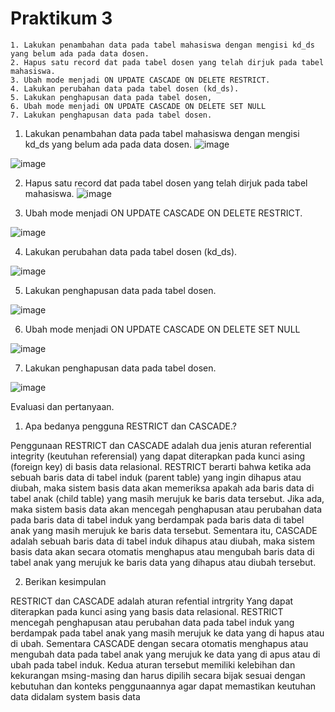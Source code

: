 # Praktikum 3
```
1. Lakukan penambahan data pada tabel mahasiswa dengan mengisi kd_ds yang belum ada pada data dosen. 
2. Hapus satu record dat pada tabel dosen yang telah dirjuk pada tabel mahasiswa. 
3. Ubah mode menjadi ON UPDATE CASCADE ON DELETE RESTRICT. 
4. Lakukan perubahan data pada tabel dosen (kd_ds). 
5. Lakukan penghapusan data pada tabel dosen, 
6. Ubah mode menjadi ON UPDATE CASCADE ON DELETE SET NULL 
7. Lakukan penghapusan data pada tabel dosen.
```

1. Lakukan penambahan data pada tabel mahasiswa dengan mengisi kd_ds yang belum ada pada data dosen. 
![image](https://github.com/DimasF3009/Basis-data-praktikum-3/assets/115356128/6144e4ad-30ad-4b59-b854-7fd5a581d7fd)

![image](https://github.com/DimasF3009/Basis-data-praktikum-3/assets/115356128/00b90531-7eb0-491f-9b59-cda93516248c)

2. Hapus satu record dat pada tabel dosen yang telah dirjuk pada tabel mahasiswa.
![image](https://github.com/DimasF3009/Basis-data-praktikum-3/assets/115356128/97caa92f-9f74-4828-9307-8e208c641458)

3. Ubah mode menjadi ON UPDATE CASCADE ON DELETE RESTRICT.

![image](https://github.com/DimasF3009/Basis-data-praktikum-3/assets/115356128/ceacbc91-73bd-44e1-93dd-68361cd4c8b7)

4. Lakukan perubahan data pada tabel dosen (kd_ds). 

![image](https://github.com/DimasF3009/Basis-data-praktikum-3/assets/115356128/ac053337-bbf6-48a7-86d8-4a4f515c1456)

5. Lakukan penghapusan data pada tabel dosen.

![image](https://github.com/DimasF3009/Basis-data-praktikum-3/assets/115356128/92da43d1-e4c7-4b6c-8b16-f3a43bbc0884)

6. Ubah mode menjadi ON UPDATE CASCADE ON DELETE SET NULL

![image](https://github.com/DimasF3009/Basis-data-praktikum-3/assets/115356128/fef1132e-ddd2-40d6-83d4-9c1365c84457)

7. Lakukan penghapusan data pada tabel dosen.

![image](https://github.com/DimasF3009/Basis-data-praktikum-3/assets/115356128/a19514e7-0f39-4946-a91e-dfe8b630e1b0)



Evaluasi dan pertanyaan.

1. Apa bedanya pengguna RESTRICT dan CASCADE.?

Penggunaan RESTRICT dan CASCADE adalah dua jenis aturan referential integrity (keutuhan
referensial) yang dapat diterapkan pada kunci asing (foreign key) di basis data relasional.
RESTRICT berarti bahwa ketika ada sebuah baris data di tabel induk (parent table) yang ingin dihapus 
atau diubah, maka sistem basis data akan memeriksa apakah ada baris data di tabel anak (child table) 
yang masih merujuk ke baris data tersebut. Jika ada, maka sistem basis data akan mencegah 
penghapusan atau perubahan data pada baris data di tabel induk yang berdampak pada baris data di 
tabel anak yang masih merujuk ke baris data tersebut.
Sementara itu, CASCADE adalah sebuah baris data di tabel induk dihapus atau diubah, maka sistem 
basis data akan secara otomatis menghapus atau mengubah baris data di tabel anak yang merujuk ke 
baris data yang dihapus atau diubah tersebut.

2. Berikan kesimpulan 

RESTRICT dan CASCADE adalah aturan refential intrgrity Yang dapat diterapkan pada kunci asing yang 
basis data relasional. RESTRICT mencegah penghapusan atau perubahan data pada tabel induk yang 
berdampak pada tabel anak yang masih merujuk ke data yang di hapus atau di ubah. Sementara 
CASCADE dengan secara otomatis menghapus atau mengubah data pada tabel anak yang merujuk ke 
data yang di apus atau di ubah pada tabel induk. Kedua aturan tersebut memiliki kelebihan dan 
kekurangan msing-masing dan harus dipilih secara bijak sesuai dengan kebutuhan dan konteks 
penggunaannya agar dapat memastikan keutuhan data didalam system basis data
